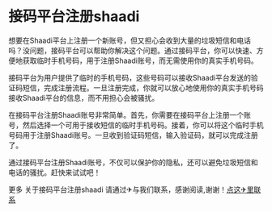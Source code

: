 # 接码平台注册shaadi

想要在Shaadi平台上注册一个新账号，但又担心会收到大量的垃圾短信和电话吗？没问题，接码平台可以帮助你解决这个问题。通过接码平台，你可以快速、方便地获取临时手机号码，用于注册Shaadi账号，而无需使用你的真实手机号码。

接码平台为用户提供了临时的手机号码，这些号码可以接收Shaadi平台发送的验证码短信，完成注册流程。一旦注册完成，你就可以放心地使用你的真实手机号码接收Shaadi平台的信息，而不用担心会被骚扰。

在接码平台注册Shaadi账号非常简单。首先，你需要在接码平台上注册一个账号，然后选择一个可用于接收短信的临时手机号码。接着，你可以将这个临时手机号码用于注册Shaadi账号。一旦收到验证码短信，输入验证码，就可以完成注册了。

通过接码平台注册Shaadi账号，不仅可以保护你的隐私，还可以避免垃圾短信和电话的骚扰。赶快来试试吧！

更多 关于接码平台注册shaadi 请通过✈与我们联系，感谢阅读,谢谢！[点这✈里联系](https://add.k02.cc)